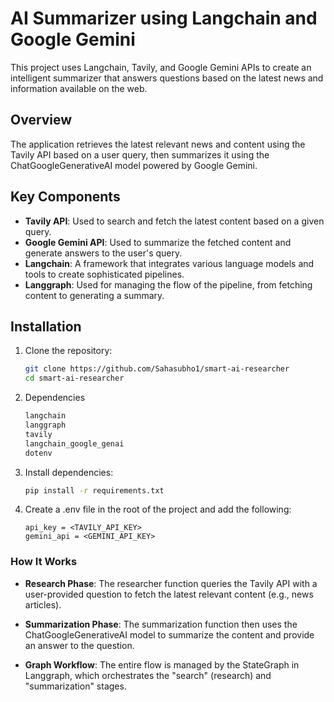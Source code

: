 # AI Summarizer using Langchain and Google Gemini

This project uses Langchain, Tavily, and Google Gemini APIs to create an intelligent summarizer that answers questions based on the latest news and information available on the web.

## Overview

The application retrieves the latest relevant news and content using the Tavily API based on a user query, then summarizes it using the ChatGoogleGenerativeAI model powered by Google Gemini.

## Key Components

- **Tavily API**: Used to search and fetch the latest content based on a given query.
- **Google Gemini API**: Used to summarize the fetched content and generate answers to the user's query.
- **Langchain**: A framework that integrates various language models and tools to create sophisticated pipelines.
- **Langgraph**: Used for managing the flow of the pipeline, from fetching content to generating a summary.

## Installation

1. Clone the repository:

   ```bash
   git clone https://github.com/Sahasubho1/smart-ai-researcher
   cd smart-ai-researcher

2. Dependencies

   ```bash
   langchain
   langgraph
   tavily
   langchain_google_genai
   dotenv

3. Install dependencies:

   ```bash
   pip install -r requirements.txt

4. Create a .env file in the root of the project and add the following:

   ```env
   api_key = <TAVILY_API_KEY>
   gemini_api = <GEMINI_API_KEY>

### How It Works

- **Research Phase**: The researcher function queries the Tavily API with a user-provided question to fetch the latest relevant content (e.g., news articles).

- **Summarization Phase**: The summarization function then uses the ChatGoogleGenerativeAI model to summarize the content and provide an answer to the question.

- **Graph Workflow**: The entire flow is managed by the StateGraph in Langgraph, which orchestrates the "search" (research) and "summarization" stages.

